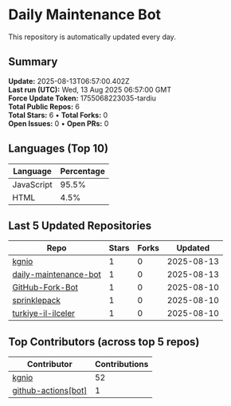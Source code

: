 # Daily Maintenance Bot

This repository is automatically updated every day.

## Summary
<!-- STATS:START -->
**Update:** 2025-08-13T06:57:00.402Z  
**Last run (UTC):** Wed, 13 Aug 2025 06:57:00 GMT  
**Force Update Token:** 1755068223035-tardiu  
**Total Public Repos:** 6  
**Total Stars:** 6 • **Total Forks:** 0  
**Open Issues:** 0 • **Open PRs:** 0
<!-- STATS:END -->

## Languages (Top 10)
<!-- LANGS:START -->
Language | Percentage
--- | ---
JavaScript | 95.5%
HTML | 4.5%
<!-- LANGS:END -->

## Last 5 Updated Repositories
<!-- RECENT:START -->
Repo | Stars | Forks | Updated
--- | --- | --- | ---
[kgnio](https://github.com/kgnio/kgnio) | 1 | 0 | 2025-08-13
[daily-maintenance-bot](https://github.com/kgnio/daily-maintenance-bot) | 1 | 0 | 2025-08-13
[GitHub-Fork-Bot](https://github.com/kgnio/GitHub-Fork-Bot) | 1 | 0 | 2025-08-10
[sprinklepack](https://github.com/kgnio/sprinklepack) | 1 | 0 | 2025-08-10
[turkiye-il-ilceler](https://github.com/kgnio/turkiye-il-ilceler) | 1 | 0 | 2025-08-10
<!-- RECENT:END -->

## Top Contributors (across top 5 repos)
<!-- CONTRIB:START -->
Contributor | Contributions
--- | ---
[kgnio](https://github.com/kgnio) | 52
[github-actions[bot]](https://github.com/apps/github-actions) | 1
<!-- CONTRIB:END -->

